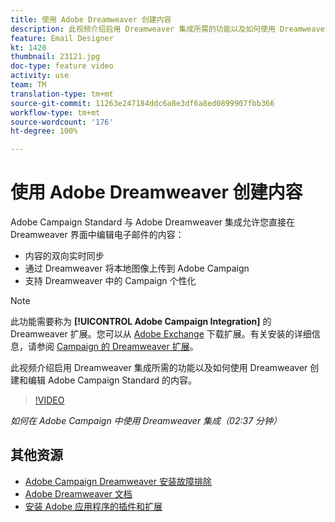 ```yaml
---
title: 使用 Adobe Dreamweaver 创建内容
description: 此视频介绍启用 Dreamweaver 集成所需的功能以及如何使用 Dreamweaver 创建和编辑 Adobe Campaign Standard 的内容。
feature: Email Designer
kt: 1420
thumbnail: 23121.jpg
doc-type: feature video
activity: use
team: TM
translation-type: tm+mt
source-git-commit: 11263e247184ddc6a8e3df6a8ed0899907fbb366
workflow-type: tm+mt
source-wordcount: '176'
ht-degree: 100%

---
```



# 使用 Adobe Dreamweaver 创建内容

Adobe Campaign Standard 与 Adobe Dreamweaver 集成允许您直接在 Dreamweaver 界面中编辑电子邮件的内容：

* 内容的双向实时同步
* 通过 Dreamweaver 将本地图像上传到 Adobe Campaign
* 支持 Dreamweaver 中的 Campaign 个性化

>[!NOTE]
>
>此功能需要称为  **[!UICONTROL Adobe Campaign Integration]** 的 Dreamweaver 扩展。您可以从 [Adobe Exchange](https://exchange.adobe.com/creativecloud.html#search) 下载扩展。有关安装的详细信息，请参阅 [Campaign 的 Dreamweaver 扩展](https://helpx.adobe.com/cn/dreamweaver/using/working-with-dreamweaver-and-campaign.html)。

此视频介绍启用 Dreamweaver 集成所需的功能以及如何使用 Dreamweaver 创建和编辑 Adobe Campaign Standard 的内容。

>[!VIDEO](https://video.tv.adobe.com/v/23121?quality=12)

*如何在 Adobe Campaign 中使用 Dreamweaver 集成（02:37 分钟）*

## 其他资源

* [Adobe Campaign Dreamweaver 安装故障排除](https://helpx.adobe.com/cn/dreamweaver/kb/dreamweaver-campaign-integration-issue.html)
* [Adobe Dreamweaver 文档](https://helpx.adobe.com/cn/dreamweaver/using/working-with-dreamweaver-and-campaign.html)
* [安装 Adobe 应用程序的插件和扩展](https://helpx.adobe.com/cn/creative-cloud/kb/installingextensionsandaddons.html)
